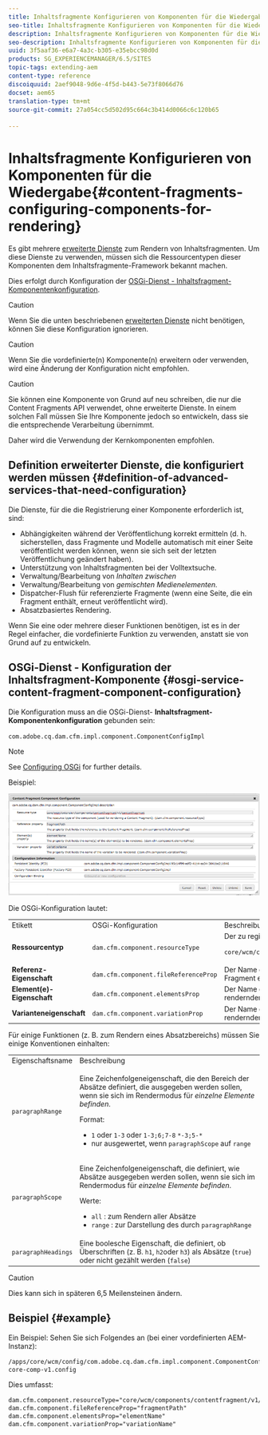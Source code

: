 ```yaml
---
title: Inhaltsfragmente Konfigurieren von Komponenten für die Wiedergabe
seo-title: Inhaltsfragmente Konfigurieren von Komponenten für die Wiedergabe
description: Inhaltsfragmente Konfigurieren von Komponenten für die Wiedergabe
seo-description: Inhaltsfragmente Konfigurieren von Komponenten für die Wiedergabe
uuid: 3f5aaf36-e6a7-4a3c-b305-e35ebcc98d0d
products: SG_EXPERIENCEMANAGER/6.5/SITES
topic-tags: extending-aem
content-type: reference
discoiquuid: 2aef9048-9d6e-4f5d-b443-5e73f8066d76
docset: aem65
translation-type: tm+mt
source-git-commit: 27a054cc5d502d95c664c3b414d0066c6c120b65

---
```



# Inhaltsfragmente Konfigurieren von Komponenten für die Wiedergabe{#content-fragments-configuring-components-for-rendering}

Es gibt mehrere [erweiterte Dienste](/help/sites-developing/content-fragments-config-components-rendering.md#definition-of-advanced-services-that-need-configuration) zum Rendern von Inhaltsfragmenten. Um diese Dienste zu verwenden, müssen sich die Ressourcentypen dieser Komponenten dem Inhaltsfragmente-Framework bekannt machen.

Dies erfolgt durch Konfiguration der [OSGi-Dienst - Inhaltsfragment-Komponentenkonfiguration](#osgi-service-content-fragment-component-configuration).

>[!CAUTION]
>
>Wenn Sie die unten beschriebenen [erweiterten Dienste](/help/sites-developing/content-fragments-config-components-rendering.md#definition-of-advanced-services-that-need-configuration) nicht benötigen, können Sie diese Konfiguration ignorieren.

>[!CAUTION]
>
>Wenn Sie die vordefinierte(n) Komponente(n) erweitern oder verwenden, wird eine Änderung der Konfiguration nicht empfohlen.

>[!CAUTION]
>
>Sie können eine Komponente von Grund auf neu schreiben, die nur die Content Fragments API verwendet, ohne erweiterte Dienste. In einem solchen Fall müssen Sie Ihre Komponente jedoch so entwickeln, dass sie die entsprechende Verarbeitung übernimmt.
>
>Daher wird die Verwendung der Kernkomponenten empfohlen.

## Definition erweiterter Dienste, die konfiguriert werden müssen {#definition-of-advanced-services-that-need-configuration}

Die Dienste, für die die Registrierung einer Komponente erforderlich ist, sind:

* Abhängigkeiten während der Veröffentlichung korrekt ermitteln (d. h. sicherstellen, dass Fragmente und Modelle automatisch mit einer Seite veröffentlicht werden können, wenn sie sich seit der letzten Veröffentlichung geändert haben).
* Unterstützung von Inhaltsfragmenten bei der Volltextsuche.
* Verwaltung/Bearbeitung von *Inhalten zwischen*
* Verwaltung/Bearbeitung von *gemischten Medienelementen.*
* Dispatcher-Flush für referenzierte Fragmente (wenn eine Seite, die ein Fragment enthält, erneut veröffentlicht wird).
* Absatzbasiertes Rendering.

Wenn Sie eine oder mehrere dieser Funktionen benötigen, ist es in der Regel einfacher, die vordefinierte Funktion zu verwenden, anstatt sie von Grund auf zu entwickeln.

## OSGi-Dienst - Konfiguration der Inhaltsfragment-Komponente {#osgi-service-content-fragment-component-configuration}

Die Konfiguration muss an die OSGi-Dienst- **Inhaltsfragment-Komponentenkonfiguration** gebunden sein:

`com.adobe.cq.dam.cfm.impl.component.ComponentConfigImpl`

>[!NOTE]
>
>See [Configuring OSGi](/help/sites-deploying/configuring-osgi.md) for further details.

Beispiel:

![cfm-01](assets/cfm-01.png)

Die OSGi-Konfiguration lautet:

<table>
 <tbody>
  <tr>
   <td>Etikett</td>
   <td>OSGi-Konfiguration<br /> </td>
   <td>Beschreibung</td>
  </tr>
  <tr>
   <td><strong>Ressourcentyp</strong></td>
   <td><code>dam.cfm.component.resourceType</code></td>
   <td>Der zu registrierende Ressourcentyp;z. B. <br /> <p><span class="cmp-examples-demo__property-value"><code>core/wcm/components/contentfragment/v1/contentfragment</code></code></p> </td>
  </tr>
  <tr>
   <td><strong>Referenz-Eigenschaft</strong></td>
   <td><code>dam.cfm.component.fileReferenceProp</code></td>
   <td>Der Name der Eigenschaft, die den Verweis auf das Fragment enthält; z. B. <code>fragmentPath</code> oder <code>fileReference</code></td>
  </tr>
  <tr>
   <td><strong>Element(e)-Eigenschaft</strong></td>
   <td><code>dam.cfm.component.elementsProp</code></td>
   <td>Der Name der Eigenschaft, die die Namen der zu rendernden Elemente enthält;z. B.<code>elementName</code></td>
  </tr>
  <tr>
   <td><strong>Varianteneigenschaft</strong><br /> </td>
   <td><code>dam.cfm.component.variationProp</code></td>
   <td>Der Name der Eigenschaft, die den Namen der zu rendernden Variante enthält;z. B.<code>variationName</code></td>
  </tr>
 </tbody>
</table>

Für einige Funktionen (z. B. zum Rendern eines Absatzbereichs) müssen Sie einige Konventionen einhalten:

<table>
 <tbody>
  <tr>
   <td>Eigenschaftsname</td>
   <td>Beschreibung</td>
  </tr>
  <tr>
   <td><code>paragraphRange</code></td>
   <td><p>Eine Zeichenfolgeneigenschaft, die den Bereich der Absätze definiert, die ausgegeben werden sollen, wenn sie sich im Rendermodus für <em>einzelne Elemente befinden</em>.</p> <p>Format:</p>
    <ul>
     <li><code>1</code> oder <code>1-3</code> oder <code>1-3;6;7-8</code> <code>*-3;5-*</code></li>
     <li>nur ausgewertet, wenn <code>paragraphScope</code> auf <code>range</code></li>
    </ul> </td>
  </tr>
  <tr>
   <td><code>paragraphScope</code></td>
   <td><p>Eine Zeichenfolgeneigenschaft, die definiert, wie Absätze ausgegeben werden sollen, wenn sie sich im Rendermodus für <em>einzelne Elemente befinden</em>.</p> <p>Werte:</p>
    <ul>
     <li><code>all</code> : zum Rendern aller Absätze</li>
     <li><code>range</code> : zur Darstellung des durch <code>paragraphRange</code></li>
    </ul> </td>
  </tr>
  <tr>
   <td><code>paragraphHeadings</code></td>
   <td>Eine boolesche Eigenschaft, die definiert, ob Überschriften (z. B. <code>h1</code>, <code>h2</code>oder <code>h3</code>) als Absätze (<code>true</code>) oder nicht gezählt werden (<code>false</code>)</td>
  </tr>
 </tbody>
</table>

>[!CAUTION]
>
>Dies kann sich in späteren 6,5 Meilensteinen ändern.

## Beispiel {#example}

Ein Beispiel: Sehen Sie sich Folgendes an (bei einer vordefinierten AEM-Instanz):

```
/apps/core/wcm/config/com.adobe.cq.dam.cfm.impl.component.ComponentConfigImpl-core-comp-v1.config
```

Dies umfasst:

```
dam.cfm.component.resourceType="core/wcm/components/contentfragment/v1/contentfragment"
dam.cfm.component.fileReferenceProp="fragmentPath"
dam.cfm.component.elementsProp="elementName"
dam.cfm.component.variationProp="variationName"
```

